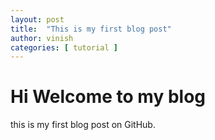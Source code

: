 ```yaml
---
layout: post
title:  "This is my first blog post"
author: vinish
categories: [ tutorial ]
---
```


# Hi Welcome to my blog
this is my first blog post on GitHub.
